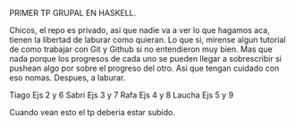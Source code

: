 PRIMER TP GRUPAL EN HASKELL.

Chicos, el repo es privado, asi que nadie va a ver lo que hagamos aca, tienen la libertad de laburar como quieran. 
Lo que si, mirense algun tutorial de como trabajar con Git y Github si no entendieron muy bien. 
Mas que nada porque los progresos de cada uno se pueden llegar a sobrescribir si pushean algo por sobre el progreso del otro. 
Asi que tengan cuidado con eso nomas. Despues, a laburar. 

Tiago Ejs 2 y 6
Sabri Ejs 3 y 7
Rafa Ejs 4 y 8
Laucha Ejs 5 y 9

Cuando vean esto el tp deberia estar subido. 

